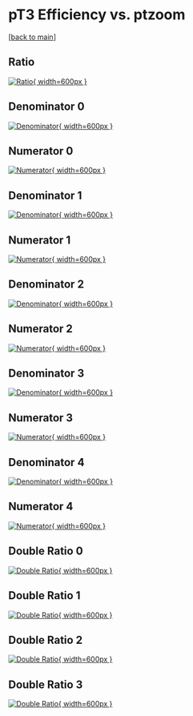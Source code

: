 # pT3 Efficiency vs. ptzoom

[[back to main](./)]



## Ratio

[![Ratio](../mtv/var/pT3_xtr_0_0_eff_ptzoom.png){ width=600px }](../mtv/var/pT3_xtr_0_0_eff_ptzoom.pdf)

## Denominator 0

[![Denominator](../mtv/den/pT3_xtr_0_0_eff_ptzoom_den0.png){ width=600px }](../mtv/den/pT3_xtr_0_0_eff_ptzoom_den0.pdf)

## Numerator 0

[![Numerator](../mtv/num/pT3_xtr_0_0_eff_ptzoom_num0.png){ width=600px }](../mtv/num/pT3_xtr_0_0_eff_ptzoom_num0.pdf)

## Denominator 1

[![Denominator](../mtv/den/pT3_xtr_0_0_eff_ptzoom_den1.png){ width=600px }](../mtv/den/pT3_xtr_0_0_eff_ptzoom_den1.pdf)

## Numerator 1

[![Numerator](../mtv/num/pT3_xtr_0_0_eff_ptzoom_num1.png){ width=600px }](../mtv/num/pT3_xtr_0_0_eff_ptzoom_num1.pdf)

## Denominator 2

[![Denominator](../mtv/den/pT3_xtr_0_0_eff_ptzoom_den2.png){ width=600px }](../mtv/den/pT3_xtr_0_0_eff_ptzoom_den2.pdf)

## Numerator 2

[![Numerator](../mtv/num/pT3_xtr_0_0_eff_ptzoom_num2.png){ width=600px }](../mtv/num/pT3_xtr_0_0_eff_ptzoom_num2.pdf)

## Denominator 3

[![Denominator](../mtv/den/pT3_xtr_0_0_eff_ptzoom_den3.png){ width=600px }](../mtv/den/pT3_xtr_0_0_eff_ptzoom_den3.pdf)

## Numerator 3

[![Numerator](../mtv/num/pT3_xtr_0_0_eff_ptzoom_num3.png){ width=600px }](../mtv/num/pT3_xtr_0_0_eff_ptzoom_num3.pdf)

## Denominator 4

[![Denominator](../mtv/den/pT3_xtr_0_0_eff_ptzoom_den4.png){ width=600px }](../mtv/den/pT3_xtr_0_0_eff_ptzoom_den4.pdf)

## Numerator 4

[![Numerator](../mtv/num/pT3_xtr_0_0_eff_ptzoom_num4.png){ width=600px }](../mtv/num/pT3_xtr_0_0_eff_ptzoom_num4.pdf)

## Double Ratio 0

[![Double Ratio](../mtv/ratio/pT3_xtr_0_0_eff_ptzoom_ratio0.png){ width=600px }](../mtv/ratio/pT3_xtr_0_0_eff_ptzoom_ratio0.pdf)

## Double Ratio 1

[![Double Ratio](../mtv/ratio/pT3_xtr_0_0_eff_ptzoom_ratio1.png){ width=600px }](../mtv/ratio/pT3_xtr_0_0_eff_ptzoom_ratio1.pdf)

## Double Ratio 2

[![Double Ratio](../mtv/ratio/pT3_xtr_0_0_eff_ptzoom_ratio2.png){ width=600px }](../mtv/ratio/pT3_xtr_0_0_eff_ptzoom_ratio2.pdf)

## Double Ratio 3

[![Double Ratio](../mtv/ratio/pT3_xtr_0_0_eff_ptzoom_ratio3.png){ width=600px }](../mtv/ratio/pT3_xtr_0_0_eff_ptzoom_ratio3.pdf)


